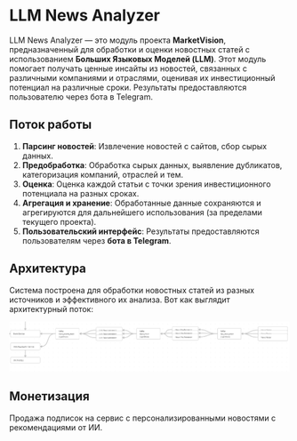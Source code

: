 
# LLM News Analyzer

LLM News Analyzer — это модуль проекта **MarketVision**, предназначенный для обработки и оценки новостных статей с использованием **Больших Языковых Моделей (LLM)**. Этот модуль помогает получать ценные инсайты из новостей, связанных с различными компаниями и отраслями, оценивая их инвестиционный потенциал на различные сроки. Результаты предоставляются пользователю через бота в Telegram.

## Поток работы

1. **Парсинг новостей**: Извлечение новостей с сайтов, сбор сырых данных.
2. **Предобработка**: Обработка сырых данных, выявление дубликатов, категоризация компаний, отраслей и тем.
3. **Оценка**: Оценка каждой статьи с точки зрения инвестиционного потенциала на разных сроках.
4. **Агрегация и хранение**: Обработанные данные сохраняются и агрегируются для дальнейшего использования (за пределами текущего проекта).
5. **Пользовательский интерфейс**: Результаты предоставляются пользователям через **бота в Telegram**.

## Архитектура

Система построена для обработки новостных статей из разных источников и эффективного их анализа. Вот как выглядит архитектурный поток:

![Архитектура](./architecture.png)

## Монетизация

Продажа подписок на сервис с персонализированными новостями с рекомендациями от ИИ.
